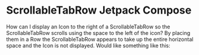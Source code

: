 
# ScrollableTabRow Jetpack Compose

How can I display an Icon to the right of a ScrollableTabRow so the ScrollableTabRow scrolls using the space to the left of the icon?
By placing them in a Row the ScrollableTabRow appears to take up the entire horizontal space and the Icon is not displayed.
Would like something like this:


        